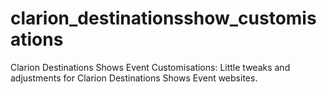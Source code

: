 # clarion_destinationsshow_customisations
Clarion Destinations Shows Event Customisations: Little tweaks and adjustments for Clarion Destinations Shows Event websites.

